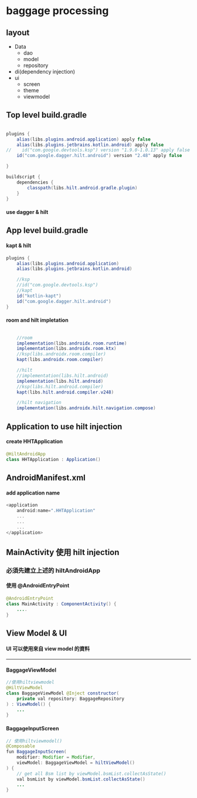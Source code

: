 # baggage processing

## layout

- Data
  - dao
  - model
  - repository
- di(dependency injection)
- ui
  - screen
  - theme
  - viewmodel

## Top level build.gradle

```java

plugins {
    alias(libs.plugins.android.application) apply false
    alias(libs.plugins.jetbrains.kotlin.android) apply false
//    id("com.google.devtools.ksp") version "1.9.0-1.0.13" apply false
    id("com.google.dagger.hilt.android") version "2.48" apply false

}

buildscript {
    dependencies {
        classpath(libs.hilt.android.gradle.plugin)
    }
}
```

#### use dagger & hilt

## App level build.gradle

#### kapt & hilt

```java
plugins {
    alias(libs.plugins.android.application)
    alias(libs.plugins.jetbrains.kotlin.android)

    //ksp
    //id("com.google.devtools.ksp")
    //kapt
    id("kotlin-kapt")
    id("com.google.dagger.hilt.android")
}
```

#### room and hilt impletation

```java

    //room
    implementation(libs.androidx.room.runtime)
    implementation(libs.androidx.room.ktx)
    //ksp(libs.androidx.room.compiler)
    kapt(libs.androidx.room.compiler)

    //hilt
    //implementation(libs.hilt.android)
    implementation(libs.hilt.android)
    //ksp(libs.hilt.android.compiler)
    kapt(libs.hilt.android.compiler.v248)

    //hilt navigation
    implementation(libs.androidx.hilt.navigation.compose)
```

## Application to use hilt injection

#### create HHTApplication

```java
@HiltAndroidApp
class HHTApplication : Application()
```

## AndroidManifest.xml

#### add application name

```kotlin
<application
    android:name=".HHTApplication"
    ...
    ...
    ...
</application>
```

## MainActivity 使用 hilt injection

### 必須先建立上述的 hiltAndroidApp

#### 使用 @AndroidEntryPoint

```java
@AndroidEntryPoint
class MainActivity : ComponentActivity() {
    ....
}
```

## View Model & UI

#### UI 可以使用來自 view model 的資料

---

#### BaggageViewModel

```java
//使用hiltviewmodel
@HiltViewModel
class BaggageViewModel @Inject constructor(
    private val repository: BaggageRepository
) : ViewModel() {
    ...
}
```

#### BaggageInputScreen

```java
// 使用hiltviewmodel()
@Composable
fun BaggageInputScreen(
    modifier: Modifier = Modifier,
    viewModel: BaggageViewModel = hiltViewModel()
) {
    // get all Bsm list by viewModel.bsmList.collectAsState()
    val bsmList by viewModel.bsmList.collectAsState()
    ...
}
```
